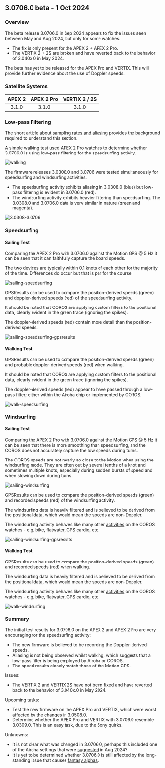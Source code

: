 ## 3.0706.0 beta - 1 Oct 2024

### Overview

The beta release 3.0706.0 in Sep 2024 appears to fix the issues seen between May and Aug 2024, but only for some watches.

- The fix is only present for the APEX 2 + APEX 2 Pro.
- The VERTIX 2 + 2S are broken and have reverted back to the behavior of 3.040x.0 in May 2024.

The beta has yet to be released for the APEX Pro and VERTIX. This will provide further evidence about the use of Doppler speeds.



### Satellite Systems

| APEX 2 | APEX 2 Pro | VERTIX 2 / 2S |
| :----: | :--------: | :-----------: |
| 3.1.0  |   3.1.0    |     3.1.0     |



### Low-pass Filtering

The short article about [sampling rates and aliasing](../../../../general/aliasing/README.md) provides the background required to understand this section.

A simple walking test used APEX 2 Pro watches to determine whether 3.0706.0 is using low-pass filtering for the speedsurfing activity.

![walking](img/devices.jpg)

The firmware releases 3.0308.0 and 3.0706 were tested simultaneously for speedsurfing and windsurfing activities.

- The speedsurfing activity exhibits aliasing in 3.0308.0 (blue) but low-pass filtering is evident in 3.0706.0 (red).
- The windsurfing activity exhibits heavier filtering than speedsurfing. The 3.0308.0 and 3.0706.0 data is very similar in nature (green and magenta).

![3.0308-3.0706](img/3.0308-3.0706.png)



### Speedsurfing

#### Sailing Test

Comparing the APEX 2 Pro with 3.0706.0 against the Motion GPS @ 5 Hz it can be seen that it can faithfully capture the board speeds.

The two devices are typically within 0.1 knots of each other for the majority of the time. Differences do occur but that is par for the course!

![sailing-speedsurfing](img/sailing-speedsurfing.png)

GPSResults can be used to compare the position-derived speeds (green) and doppler-derived speeds (red) of the speedsurfing activity.

It should be noted that COROS are applying custom filters to the positional data, clearly evident in the green trace (ignoring the spikes).

The doppler-derived speeds (red) contain more detail than the position-derived speeds.

![sailing-speedsurfing-gpsresults](img/sailing-speedsurfing-gpsresults.png)



#### Walking Test

GPSResults can be used to compare the position-derived speeds (green) and probable doppler-derived speeds (red) when walking.

It should be noted that COROS are applying custom filters to the positional data, clearly evident in the green trace (ignoring the spikes).

The doppler-derived speeds (red) appear to have passed through a low-pass filter; either within the Airoha chip or implemented by COROS.

![walk-speedsurfing](img/walk-speedsurfing.png)



### Windsurfing

#### Sailing Test

Comparing the APEX 2 Pro with 3.0706.0 against the Motion GPS @ 5 Hz it can be seen that there is more smoothing than speedsurfing, and the COROS does not accurately capture the low speeds during turns.

The COROS speeds are not nearly so close to the Motion when using the windsurfing mode. They are often out by several tenths of a knot and sometimes multiple knots, especially during sudden bursts of speed and when slowing down during turns.

![sailing-windsurfing](img/sailing-windsurfing.png)

GPSResults can be used to compare the position-derived speeds (green) and recorded speeds (red) of the windsurfing activity.

The windsurfing data is heavily filtered and is believed to be derived from the positional data, which would mean the speeds are non-Doppler.

The windsurfing activity behaves like many other [activities](../../activities/README.md) on the COROS watches - e.g. bike, flatwater, GPS cardio, etc.

![sailing-windsurfing-gpsresults](img/sailing-windsurfing-gpsresults.png)



#### Walking Test

GPSResults can be used to compare the position-derived speeds (green) and recorded speeds (red) when walking.

The windsurfing data is heavily filtered and is believed to be derived from the positional data, which would mean the speeds are non-Doppler.

The windsurfing activity behaves like many other [activities](../../activities/README.md) on the COROS watches - e.g. bike, flatwater, GPS cardio, etc.

![walk-windsurfing](img/walk-windsurfing.png)



### Summary

The initial test results for 3.0706.0 on the APEX 2 and APEX 2 Pro are very encouraging for the speedsurfing activity:

- The new firmware is believed to be recording the Doppler-derived speeds.
- Aliasing is not being observed whilst walking, which suggests that a low-pass filter is being employed by Airoha or COROS.
- The speed results closely match those of the Motion GPS.

Issues:

- The VERTIX 2 and VERTIX 2S have not been fixed and have reverted back to the behavior of 3.040x.0 in May 2024.

Upcoming tasks:

- Test the new firmware on the APEX Pro and VERTIX, which were worst affected by the changes in 3.0508.0.
- Determine whether the APEX Pro and VERTIX with 3.0706.0 resemble 3.0309.0. This is an easy task, due to the Sony quirks.

Unknowns:

- It is not clear what was changed in 3.0706.0, perhaps this included one of the Airoha settings that were [suggested](../../smoothing/update.md) in Aug 2024?
- It is yet to be determined whether 3.0706.0 is still affected by the long-standing issue that causes [fantasy alphas](../../alpha/README.md).

